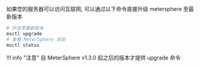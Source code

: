 
如果您的服务器可以访问互联网, 可以通过以下命令直接升级 metersphere 至最新版本

```sh
# 升级至最新版本
msctl upgrade
# 查看 MeterSphere 状态
msctl status
```

!!! info "注意"
    自 MeterSphere v1.3.0 起之后的版本才提供 upgrade 命令 